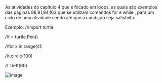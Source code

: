 As atividades do capítulo 4 que é focado em loops, as quais são exemplos das páginas 88,91,94,103 que se utilizam comandos for e while , para um ciclo de uma atividade sendo até que a condição seja satisfeita. 



Exemplo:
//import turtle

//t = turtle.Pen()

//for x in range(4):
 
  //t.circle(100)
   
   // t.left(90)





   
![image](https://github.com/user-attachments/assets/03199e3d-dd02-4f4d-a414-59fa4170a9ca)
